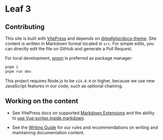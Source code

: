 # Leaf 3

## Contributing

This site is built with [VitePress](https://github.com/vuejs/vitepress) and depends on [@leafphp/docs-theme](https://github.com/leafsphp/leaf-docs-theme). Site content is written in Markdown format located in `src`. For simple edits, you can directly edit the file on GitHub and generate a Pull Request.

For local development, [pnpm](https://pnpm.io/) is preferred as package manager:

```bash
pnpm i
pnpm run dev
```

This project requires Node.js to be `v14.0.0` or higher, because we use new JavaScript features in our code, such as optional chaining.

## Working on the content

- See VitePress docs on supported [Markdown Extensions](https://vitepress.vuejs.org/guide/markdown.html) and the ability to [use Vue syntax inside markdown](https://vitepress.vuejs.org/guide/using-vue.html).

- See the [Writing Guide](http://localhost:3000/community/contributing/writing-guide.html) for our rules and recommendations on writing and maintaining documentation content.

